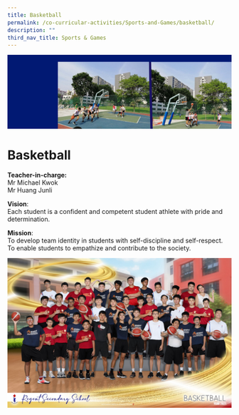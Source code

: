 ```yaml
---
title: Basketball
permalink: /co-curricular-activities/Sports-and-Games/basketball/
description: ""
third_nav_title: Sports & Games
---
```

![](/images/Basketball-bannerv2-scaled.jpg)

Basketball
==========

**Teacher-in-charge:**  
Mr Michael Kwok  
Mr Huang Junli

**Vision**:  
Each student is a confident and competent student athlete with pride and determination.

**Mission**:  
To develop team identity in students with self-discipline and self-respect. To enable students to empathize and contribute to the society.

![](/images/Basketball-Fun-scaled.jpg)